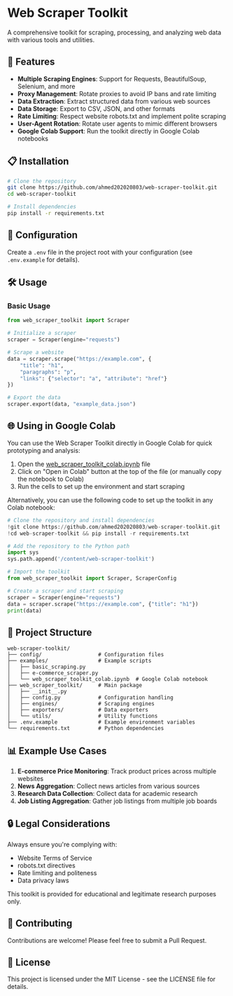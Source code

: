 # Web Scraper Toolkit

A comprehensive toolkit for scraping, processing, and analyzing web data with various tools and utilities.

## 🚀 Features

- **Multiple Scraping Engines**: Support for Requests, BeautifulSoup, Selenium, and more
- **Proxy Management**: Rotate proxies to avoid IP bans and rate limiting
- **Data Extraction**: Extract structured data from various web sources
- **Data Storage**: Export to CSV, JSON, and other formats
- **Rate Limiting**: Respect website robots.txt and implement polite scraping
- **User-Agent Rotation**: Rotate user agents to mimic different browsers
- **Google Colab Support**: Run the toolkit directly in Google Colab notebooks

## 📋 Installation

```bash
# Clone the repository
git clone https://github.com/ahmed202020803/web-scraper-toolkit.git
cd web-scraper-toolkit

# Install dependencies
pip install -r requirements.txt
```

## 🔧 Configuration

Create a `.env` file in the project root with your configuration (see `.env.example` for details).

## 🛠️ Usage

### Basic Usage

```python
from web_scraper_toolkit import Scraper

# Initialize a scraper
scraper = Scraper(engine="requests")

# Scrape a website
data = scraper.scrape("https://example.com", {
    "title": "h1",
    "paragraphs": "p",
    "links": {"selector": "a", "attribute": "href"}
})

# Export the data
scraper.export(data, "example_data.json")
```

## 🌐 Using in Google Colab

You can use the Web Scraper Toolkit directly in Google Colab for quick prototyping and analysis:

1. Open the [web_scraper_toolkit_colab.ipynb](https://github.com/ahmed202020803/web-scraper-toolkit/blob/main/examples/web_scraper_toolkit_colab.ipynb) file
2. Click on "Open in Colab" button at the top of the file (or manually copy the notebook to Colab)
3. Run the cells to set up the environment and start scraping

Alternatively, you can use the following code to set up the toolkit in any Colab notebook:

```python
# Clone the repository and install dependencies
!git clone https://github.com/ahmed202020803/web-scraper-toolkit.git
!cd web-scraper-toolkit && pip install -r requirements.txt

# Add the repository to the Python path
import sys
sys.path.append('/content/web-scraper-toolkit')

# Import the toolkit
from web_scraper_toolkit import Scraper, ScraperConfig

# Create a scraper and start scraping
scraper = Scraper(engine="requests")
data = scraper.scrape("https://example.com", {"title": "h1"})
print(data)
```

## 📁 Project Structure

```
web-scraper-toolkit/
├── config/                  # Configuration files
├── examples/                # Example scripts
│   ├── basic_scraping.py
│   ├── e-commerce_scraper.py
│   └── web_scraper_toolkit_colab.ipynb  # Google Colab notebook
├── web_scraper_toolkit/     # Main package
│   ├── __init__.py
│   ├── config.py            # Configuration handling
│   ├── engines/             # Scraping engines
│   ├── exporters/           # Data exporters
│   └── utils/               # Utility functions
├── .env.example             # Example environment variables
└── requirements.txt         # Python dependencies
```

## 📊 Example Use Cases

1. **E-commerce Price Monitoring**: Track product prices across multiple websites
2. **News Aggregation**: Collect news articles from various sources
3. **Research Data Collection**: Collect data for academic research
4. **Job Listing Aggregation**: Gather job listings from multiple job boards

## 🔒 Legal Considerations

Always ensure you're complying with:
- Website Terms of Service
- robots.txt directives
- Rate limiting and politeness
- Data privacy laws

This toolkit is provided for educational and legitimate research purposes only.

## 🤝 Contributing

Contributions are welcome! Please feel free to submit a Pull Request.

## 📄 License

This project is licensed under the MIT License - see the LICENSE file for details.